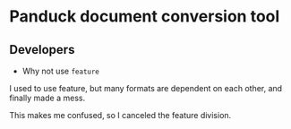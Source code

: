 Panduck document conversion tool
================================




## Developers



- Why not use `feature`

I used to use feature, but many formats are dependent on each other, and finally made a mess.

This makes me confused, so I canceled the feature division.